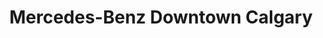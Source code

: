 ---
title: "Mercedes-Benz Downtown Calgary"
url: /calgary/mercedes-benz-downtown-calgary/
shop: Autohaus
---